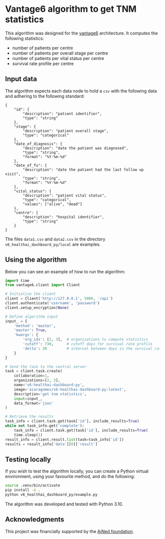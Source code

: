 # Vantage6 algorithm to get TNM statistics

This algorithm was designed for the [vantage6](https://vantage6.ai/) 
architecture. It computes the following statistics:

- number of patients per centre
- number of patients per overall stage per centre
- number of patients per vital status per centre
- survival rate profile per centre

## Input data

The algorithm expects each data node to hold a `csv` with the following data 
and adhering to the following standard:

``` 
{
    "id": {
        "description": "patient identifier",
        "type": "string"
    },
    "stage": {
        "description": "patient overall stage",
        "type": "categorical"
    }, 
    "date_of_diagnosis": {
        "description": "date the patient was diagnosed",
        "type": "string",
        "format": "%Y-%m-%d"
    },
    "date_of_fu": {
        "description": "date the patient had the last follow up visit",
        "type": "string",
        "format": "%Y-%m-%d"
    },
    "vital_status": {
        "description": "patient vital status",
        "type": "categorical",
        "values": ["alive", "dead"]
    },
    "centre": {
        "description": "hospital identifier",
        "type": "string"
    } 
}
```

The files `data1.csv` and `data2.csv` in the directory
`v6_healthai_dashboard_py/local` are examples.

## Using the algorithm

Below you can see an example of how to run the algorithm:

``` python
import time
from vantage6.client import Client

# Initialise the client
client = Client('http://127.0.0.1', 5000, '/api')
client.authenticate('username', 'password')
client.setup_encryption(None)

# Define algorithm input
input_ = {
    'method': 'master',
    'master': True,
    'kwargs': {
        'org_ids': [2, 3],  # organisations to compute statistics
        'cutoff': 730,      # cutoff days for survival rate profile
        'delta': 30         # interval between days in the survival rate profile
    }
}

# Send the task to the central server
task = client.task.create(
    collaboration=1,
    organizations=[2, 3],
    name='v6-healthai-dashboard-py',
    image='aiaragomes/v6-healthai-dashboard-py:latest',
    description='get tnm statistics',
    input=input_,
    data_format='json'
)

# Retrieve the results
task_info = client.task.get(task['id'], include_results=True)
while not task_info.get('complete'):
    task_info = client.task.get(task['id'], include_results=True)
    time.sleep(1)
result_info = client.result.list(task=task_info['id'])
results = result_info['data'][0]['result']
```

## Testing locally

If you wish to test the algorithm locally, you can create a Python virtual 
environment, using your favourite method, and do the following:

``` bash
source .venv/bin/activate
pip install -e .
python v6_healthai_dashboard_py/example.py
```

The algorithm was developed and tested with Python 3.10.

## Acknowledgments

This project was financially supported by the
[AiNed foundation](https://ained.nl/over-ained/).
